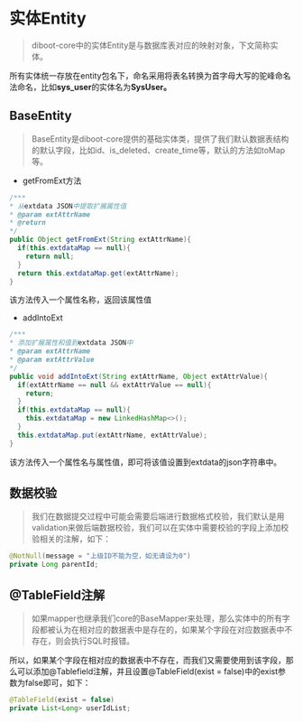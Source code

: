 # 实体Entity

> diboot-core中的实体Entity是与数据库表对应的映射对象，下文简称实体。

所有实体统一存放在entity包名下，命名采用将表名转换为首字母大写的驼峰命名法命名，比如**sys_user**的实体名为**SysUser。**

## BaseEntity

> BaseEntity是diboot-core提供的基础实体类，提供了我们默认数据表结构的默认字段，比如id、is_deleted、create_time等，默认的方法如toMap等。

* getFromExt方法

```java
/***
* 从extdata JSON中提取扩展属性值
* @param extAttrName
* @return
*/
public Object getFromExt(String extAttrName){
  if(this.extdataMap == null){
  	return null;
  }
  return this.extdataMap.get(extAttrName);
}

```

该方法传入一个属性名称，返回该属性值

* addIntoExt

```java
/***
* 添加扩展属性和值到extdata JSON中
* @param extAttrName
* @param extAttrValue
*/
public void addIntoExt(String extAttrName, Object extAttrValue){
  if(extAttrName == null && extAttrValue == null){
  	return;
  }
  if(this.extdataMap == null){
  	this.extdataMap = new LinkedHashMap<>();
  }
  this.extdataMap.put(extAttrName, extAttrValue);
}
```

该方法传入一个属性名与属性值，即可将该值设置到extdata的json字符串中。

## 数据校验

> 我们在数据提交过程中可能会需要后端进行数据格式校验，我们默认是用validation来做后端数据校验，我们可以在实体中需要校验的字段上添加校验相关的注解，如下：

```java
@NotNull(message = "上级ID不能为空，如无请设为0")
private Long parentId;
```

## @TableField注解

> 如果mapper也继承我们core的BaseMapper来处理，那么实体中的所有字段都被认为在相对应的数据表中是存在的，如果某个字段在对应数据表中不存在，则会执行SQL时报错。

所以，如果某个字段在相对应的数据表中不存在，而我们又需要使用到该字段，那么可以添加@Tablefield注解，并且设置@TableField(exist = false)中的exist参数为false即可，如下：

```java
@TableField(exist = false)
private List<Long> userIdList;
```